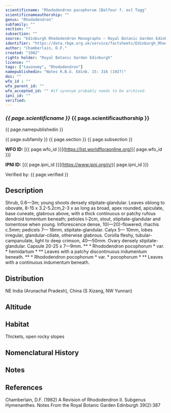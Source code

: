 ```yaml
---
scientificname: "Rhododendron pocophorum [Balfour f. ex] Tagg"
scientificnameauthorship: ""
genus: "Rhododendron"
subfamily: ""
section: ""
subsection: ""
source: "Edinburgh Rhododendron Monographs – Royal Botanic Garden Edinburgh"
identifier: "https://data.rbge.org.uk/service/factsheets/Edinburgh_Rhododendron_Monographs.xhtml"
author: "Chamberlain, D.F."
created: "1982"
rights holder: "Royal Botanic Garden Edinburgh"
license: ""
tags: ["taxonomy", "Rhododendron"]
namepublishedin: "Notes R.B.G. Edinb. 15: 316 (1927)"
doi: ""
wfo_id : ""
wfo_parent_id: ""
wfo_accepted_id: "" #if synonym probably needs to be archived.                      
ipni_id: ""
verified:
---
```

### _{{ page.scientificname }}_ {{ page.scientificauthorship }}
 {{ page.namepublishedin }}

{{ page.subfamily }} {{ page.section }} {{ page.subsection }}

**WFO ID:** [{{ page.wfo_id }}](https://list.worldfloraonline.org/{{ page.wfo_id }})

**IPNI ID:** [{{ page.ipni_id }}](https://www.ipni.org/n/{{ page.ipni_id }})

Verified by: {{ page.verified }}



## Description
Shrub, 0.6—3m; young shoots densely stipitate-glandular. Leaves oblong to obovate, 8-15 x 3.2-5.2cm,2-3 x as long as broad, apex rounded, apiculate, base cuneate, glabrous above, with a thick continuous or patchy rufous dendroid tomentum beneath; petioles l-2cm, stout, stipitate-glandular and tomentose when young. Inflorescence dense, 10(—20)-flowered; rhachis c.5mm; pedicels 7— 18mm, stipitate-glandular. Calyx 5— 10mm, lobes irregular, glandular-ciliate, otherwise glabrous. Corolla fleshy, tubular-campanulate, light to deep crimson, 40—50mm. Ovary densely stipitate-glandular. Capsule 20-25 x 7—9mm. ** * Rhododendron pocophorum * var. * hemidartum * ** Leaves with a patchy discontinuous indumentum beneath. ** * Rhododendron pocophorum * var. * pocophorum * ** Leaves with a continuous indumentum beneath.

## Distribution
NE India (Arunachal Pradesh), China (S Xizang, NW Yunnan)

## Altitude


## Habitat
Thickets, open rocky slopes

## Nomenclatural History

                       
## Notes


## References

Chamberlain, D.F. (1982) A Revision of Rhododendron II. Subgenus Hymenanthes. Notes From the Royal Botanic Garden Edinburgh 39(2):387
